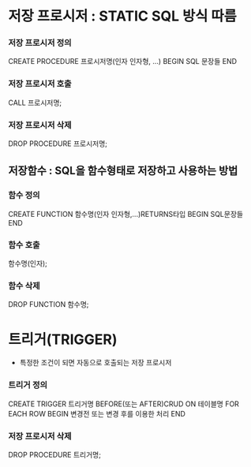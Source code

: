 # 저장 프로시저 : STATIC SQL 방식 따름
### 저장 프로시저 정의 
 CREATE PROCEDURE 프로시저명(인자 인자형, ...)
BEGIN
  SQL 문장들
END

### 저장 프로시저 호출
CALL 프로시저명;

### 저장 프로시저 삭제
DROP PROCEDURE 프로시저명;

## 저장함수 : SQL을 함수형태로 저장하고 사용하는 방법

### 함수 정의
CREATE FUNCTION 함수명(인자 인자형,...)RETURNS타입
BEGIN
  SQL문장들
END

### 함수 호출
함수명(인자);

### 함수 삭제
DROP FUNCTION 함수명;

# 트리거(TRIGGER)
- 특정한 조건이 되면 자동으로 호출되는 저장 프로시저
### 트리거 정의
CREATE TRIGGER 트리거명 BEFORE(또는 AFTER)CRUD ON 테이블명 
  FOR EACH ROW
BEGIN
  변경전 또는 변경 후를 이용한 처리
END

### 저장 프로시저 삭제
DROP PROCEDURE 트리거명;

